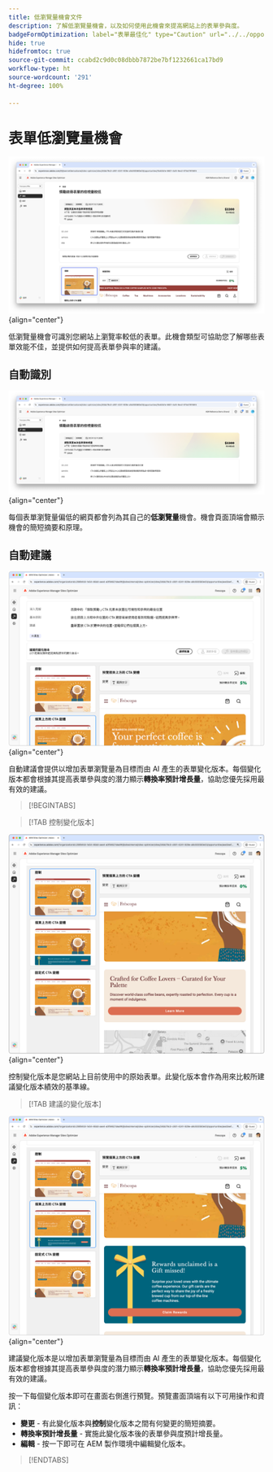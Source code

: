 ```yaml
---
title: 低瀏覽量機會文件
description: 了解低瀏覽量機會，以及如何使用此機會來提高網站上的表單參與度。
badgeFormOptimization: label="表單最佳化" type="Caution" url="../../opportunity-types/form-optimization.md" tooltip="表單最佳化"
hide: true
hidefromtoc: true
source-git-commit: ccabd2c9d0c08dbbb7872be7bf1232661ca17bd9
workflow-type: ht
source-wordcount: '291'
ht-degree: 100%

---
```



# 表單低瀏覽量機會

![低瀏覽量機會](./assets/low-views/hero.png){align="center"}

低瀏覽量機會可識別您網站上瀏覽率較低的表單。此機會類型可協助您了解哪些表單效能不佳，並提供如何提高表單參與率的建議。

## 自動識別

![自動識別低瀏覽量](./assets/low-views/auto-identify.png){align="center"}

每個表單瀏覽量偏低的網頁都會列為其自己的&#x200B;**低瀏覽量**&#x200B;機會。機會頁面頂端會顯示機會的簡短摘要和原理。

## 自動建議

![自動建議低瀏覽量](./assets/low-views/auto-suggest.png){align="center"}

自動建議會提供以增加表單瀏覽量為目標而由 AI 產生的表單變化版本。每個變化版本都會根據其提高表單參與度的潛力顯示&#x200B;**轉換率預計增長量**，協助您優先採用最有效的建議。

>[!BEGINTABS]

>[!TAB 控制變化版本]

![控制變化版本](./assets/low-views/control-variation.png){align="center"}

控制變化版本是您網站上目前使用中的原始表單。此變化版本會作為用來比較所建議變化版本績效的基準線。

>[!TAB 建議的變化版本]

![建議的變化版本](./assets/low-views/suggested-variations.png){align="center"}

建議變化版本是以增加表單瀏覽量為目標而由 AI 產生的表單變化版本。每個變化版本都會根據其提高表單參與度的潛力顯示&#x200B;**轉換率預計增長量**，協助您優先採用最有效的建議。

按一下每個變化版本即可在畫面右側進行預覽。預覽畫面頂端有以下可用操作和資訊：

* **變更** - 有此變化版本與&#x200B;**控制**&#x200B;變化版本之間有何變更的簡短摘要。
* **轉換率預計增長量** - 實施此變化版本後的表單參與度預計增長量。
* **編輯** - 按一下即可在 AEM 製作環境中編輯變化版本。

>[!ENDTABS]

<!-- 

## Auto-optimize

[!BADGE Ultimate]{type=Positive tooltip="Ultimate"}

![Auto-optimize low views](./assets/low-views/auto-optimize.png){align="center"}

Sites Optimizer Ultimate adds the ability to deploy auto-optimization for the issues found by the low views opportunity.

>[!BEGINTABS]

>[!TAB Test multiple]


>[!TAB Publish selected]

{{auto-optimize-deploy-optimization-slack}}

>[!TAB Request approval]

{{auto-optimize-request-approval}}

>[!ENDTABS]

-->

